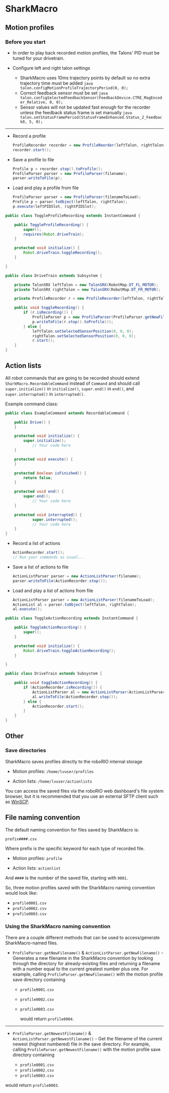 # SharkMacro

## Motion profiles

### Before you start

* In order to play back recorded motion profiles, the Talons' PID must be tuned for your drivetrain.

* Configure left and right talon settings

  * SharkMacro uses 10ms trajectory points by default so no extra trajectory time must be added
        ```java
        talon.configMotionProfileTrajectoryPeriod(0, 0);
        ```
  * Correct feedback sensor must be set
        ```java
        talon.configSelectedFeedbackSensor(FeedbackDevice.CTRE_MagEncoder_Relative, 0, 0);
        ```
  * Sensor values will not be updated fast enough for the recorder unless the feedback status frame is set manually
        ```java
        talon.setStatusFramePeriod(StatusFrameEnhanced.Status_2_Feedback0, 5, 0);
        ```
---

* Record a profile
    ```java
    ProfileRecorder recorder = new ProfileReorder(leftTalon, rightTalon);
    recorder.start();
    ```
* Save a profile to file
    ```java
    Profile p = recorder.stop().toProfile();
    ProfileParser parser = new ProfileParser(filename);
    parser.writeToFile(p);
    ```
* Load and play a profile from file
    ```java
    ProfileParser parser = new ProfileParser(filenameToLoad);
    Profile p = parser.toObject(leftTalon, rightTalon);
    p.execute(leftPIDSlot, rightPIDSlot);
    ```

```java
public class ToggleProfileRecording extends InstantCommand {

    public ToggleProfileRecording() {
        super();
        requires(Robot.driveTrain);
    }

    protected void initialize() {
    	Robot.driveTrain.toggleRecording();
    }

}
```


```java
public class DriveTrain extends Subsystem {

    private TalonSRX leftTalon = new TalonSRX(RobotMap.DT_FL_MOTOR);
    private TalonSRX rightTalon = new TalonSRX(RobotMap.DT_FR_MOTOR);

    private ProfileRecorder r = new ProfileRecorder(leftTalon, rightTalon);

    public void toggleRecording() {
        if (r.isRecording()) {
            ProfileParser p = new ProfileParser(ProfileParser.getNewFilename());
            p.writeToFile(r.stop().toProfile());
        } else {
            leftTalon.setSelectedSensorPosition(0, 0, 0);
            rightTalon.setSelectedSensorPosition(0, 0, 0);
            r.start();
    }
}
```

## Action lists


All robot commands that are going to be recorded should extend `SharkMacro.RecordableCommand` instead of `Command` and should call `super.initialize()` in `initialize()`, `super.end()` in `end()`, and `super.interrupted()` in `interrupted()`.

Example command class:

```java
public class ExampleCommand extends RecordableCommand {

	public Drive() {
	}

	protected void initialize() {
	    super.initialize();
            // Your code here
	}

	protected void execute() {
	}

	protected boolean isFinished() {
	    return false;
	}

	protected void end() {
	    super.end();
            // Your code here
	}

	protected void interrupted() {
            super.interrupted();
            // Your code here
	}
}
```

* Record a list of actions
    ```java
    ActionRecorder.start();
    // Run your commands as usual...
    ```
* Save a list of actions to file
    ```java
    ActionListParser parser = new ActionListParser(filename);
    parser.writeToFile(ActionRecorder.stop());
    ```
* Load and play a list of actions from file
    ```java
    ActionListParser parser = new ActionListParser(filenameToLoad);
    ActionList al = parser.toObject(leftTalon, rightTalon);
    al.execute();
    ```

```java
public class ToggleActionRecording extends InstantCommand {

    public ToggleActionRecording() {
        super();
    }

    protected void initialize() {
        Robot.driveTrain.toggleActionRecording();
    }

}
```


```java
public class DriveTrain extends Subsystem {

    public void toggleActionRecording() {
        if (ActionRecorder.isRecording()) {
            ActionListParser al = new ActionListParser(ActionListParser.getNewFilename());
            al.writeToFile(ActionRecorder.stop());
        } else {
            ActionRecorder.start();
        }
    }
}
```

## Other

### Save directories

SharkMacro saves profiles directly to the roboRIO internal storage

* Motion profiles: `/home/lvuser/profiles`

* Action lists: `/home/lvuser/actionlists`

You can access the saved files via the roboRIO web dashboard's file system browser, but it is recommended that you use an external SFTP client such as [WinSCP](https://winscp.net/eng/download.php).

## File naming convention
The default naming convention for files saved by SharkMacro is:
```
prefix####.csv
```
Where prefix is the specific keyword for each type of recorded file.

* Motion profiles: `profile`

* Action lists: `actionlist`

And `####` is the number of the saved file, starting with `0001`.

So, three motion profiles saved with the SharkMacro naming convention would look like:

* `profile0001.csv`
* `profile0002.csv`
* `profile0003.csv`

### Using the SharkMacro naming convention

There are a couple different methods that can be used to access/generate SharkMacro-named files.

* `ProfileParser.getNewFilename()` & `ActionListParser.getNewFilename()` - Generates a new filename in the SharkMacro convention by looking through the directory for already-existing files and returning a filename with a number equal to the current greatest number plus one. For example, calling `ProfileParser.getNewFilename()` with the motion profile save directory containing

  * `profile0001.csv`
  * `profile0002.csv`
  * `profile0003.csv`

    would return `profile0004`.
---

* `ProfileParser.getNewestFilename()` & `ActionListParser.getNewestFilename()` - Get the filename of the current newest (highest numbered) file in the save directory. For example, calling `ProfileParser.getNewestFilename()` with the motion profile save directory containing

  * `profile0001.csv`
  * `profile0002.csv`
  * `profile0003.csv`

would return `profile0003`.
